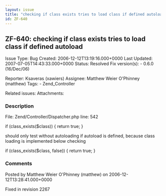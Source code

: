 ```yaml
---
layout: issue
title: "checking if class exists tries to load class if defined autoload"
id: ZF-640
---
```


ZF-640: checking if class exists tries to load class if defined autoload
------------------------------------------------------------------------

 Issue Type: Bug Created: 2006-12-12T13:19:16.000+0000 Last Updated: 2007-07-05T14:43:33.000+0000 Status: Resolved Fix version(s): - 0.6.0 (16/Dec/06)
 
 Reporter:  Ksaveras (xawiers)  Assignee:  Matthew Weier O'Phinney (matthew)  Tags: - Zend\_Controller
 
 Related issues: 
 Attachments: 
### Description

File: Zend/Controller/Dispatcher.php line: 542

if (class\_exists($class)) { return true; }

should only test without autoloading if autoload is defined, because class loading is implemented below checking

if (class\_exists($class, false)) { return true; }

 

 

### Comments

Posted by Matthew Weier O'Phinney (matthew) on 2006-12-12T13:28:41.000+0000

Fixed in revision 2267

 

 